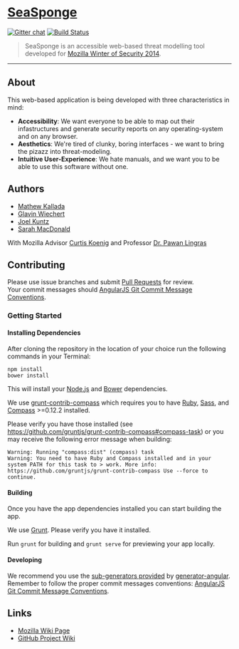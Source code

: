 [SeaSponge](https://github.com/mozilla/seasponge)
=========

[![Gitter chat](https://badges.gitter.im/mozilla/seasponge.png)](https://gitter.im/mozilla/seasponge)
[![Build Status](https://travis-ci.org/mozilla/seasponge.svg)](https://travis-ci.org/mozilla/seasponge)

> SeaSponge is an accessible web-based threat modelling tool developed for [Mozilla Winter of Security 2014](https://wiki.mozilla.org/Security/Automation/WinterOfSecurity2014).

-----

## About

This web-based application is being developed with three characteristics in mind:

- **Accessibility**: We want everyone to be able to map out their infastructures and generate security reports on any operating-system and on any browser.
- **Aesthetics**: We're tired of clunky, boring interfaces - we want to bring the pizazz into threat-modeling.
- **Intuitive User-Experience**: We hate manuals, and we want you to be able to use this software without one.

## Authors

- [Mathew Kallada](https://github.com/kallada)
- [Glavin Wiechert](https://github.com/Glavin001)
- [Joel Kuntz](https://github.com/Frozenfire92)
- [Sarah MacDonald](https://github.com/rainbee2214)

With Mozilla Advisor [Curtis Koenig](https://mozillians.org/en-US/u/curtisk/)
and Professor [Dr. Pawan Lingras](http://cs.stmarys.ca/~pawan/)

## Contributing

Please use issue branches and submit [Pull Requests](https://help.github.com/articles/using-pull-requests) for review.  
Your commit messages should [AngularJS Git Commit Message Conventions](https://docs.google.com/document/d/1QrDFcIiPjSLDn3EL15IJygNPiHORgU1_OOAqWjiDU5Y/edit).

### Getting Started


#### Installing Dependencies

After cloning the repository in the location of your choice run the following commands in your Terminal:

```
npm install
bower install
```

This will install your [Node.js](http://nodejs.org/) and [Bower](http://bower.io/) dependencies.

We use [grunt-contrib-compass](https://github.com/gruntjs/grunt-contrib-compass)
which requires you to have
[Ruby](https://www.ruby-lang.org/en/downloads/),
[Sass](http://sass-lang.com/guide),
and [Compass](http://compass-style.org/install/) >=0.12.2 installed.

Please verify you have those installed (see https://github.com/gruntjs/grunt-contrib-compass#compass-task)
or you may receive the following error message when building:

```
Warning: Running "compass:dist" (compass) task
Warning: You need to have Ruby and Compass installed and in your system PATH for this task to > work. More info: https://github.com/gruntjs/grunt-contrib-compass Use --force to continue.
```

#### Building

Once you have the app dependencies installed you can start building the app.

We use [Grunt](http://gruntjs.com/). Please verify you have it installed.

Run `grunt` for building and `grunt serve` for previewing your app locally.

#### Developing

We recommend you use the [sub-generators provided](https://github.com/yeoman/generator-angular#generators)
by [generator-angular](https://github.com/yeoman/generator-angular).  
Remember to follow the proper commit messages conventions: [AngularJS Git Commit Message Conventions](https://docs.google.com/document/d/1QrDFcIiPjSLDn3EL15IJygNPiHORgU1_OOAqWjiDU5Y/edit).

## Links

- [Mozilla Wiki Page](https://wiki.mozilla.org/Security/Mentorships/MWoS/2014/online_threat_modeling_tool)
- [GitHub Project Wiki](https://github.com/mozilla/seasponge/wiki)
